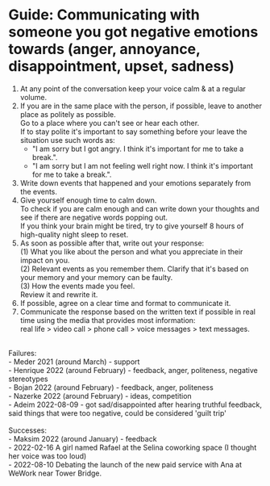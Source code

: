 # Guide: Communicating with someone you got negative emotions towards (anger, annoyance, disappointment, upset, sadness)

1. At any point of the conversation keep your voice calm & at a regular volume.<br>
2. If you are in the same place with the person, if possible, leave to another place as politely as possible.<br>
   Go to a place where you can't see or hear each other.<br>
   If to stay polite it's important to say something before your leave the situation use such words as:<br>
   - "I am sorry but I got angry. I think it's important for me to take a break.".<br>
   - "I am sorry but I am not feeling well right now. I think it's important for me to take a break.".<br>
3. Write down events that happened and your emotions separately from the events.<br>
4. Give yourself enough time to calm down.<br>
   To check if you are calm enough and can write down your thoughts and see if there are negative words popping out.<br>
   If you think your brain might be tired, try to give yourself 8 hours of high-quality night sleep to reset.<br>
5. As soon as possible after that, write out your response:<br>
   (1) What you like about the person and what you appreciate in their impact on you.<br>
   (2) Relevant events as you remember them. Clarify that it's based on your memory and your memory can be faulty.<br>
   (3) How the events made you feel.<br>
   Review it and rewrite it.<br>
6. If possible, agree on a clear time and format to communicate it.<br>
7. Communicate the response based on the written text if possible in real time using the media that provides most information: <br>
   real life > video call > phone call > voice messages > text messages.<br>
<br>
Failures:<br>
- Meder 2021 (around March) - support<br>
- Henrique 2022 (around February) - feedback, anger, politeness, negative stereotypes<br>
- Bojan 2022 (around February) - feedback, anger, politeness<br>
- Nazerke 2022 (around February) - ideas, competition<br>
- Adeim 2022-08-09 - got sad/disappointed after hearing truthful feedback, said things that were too negative, could be considered 'guilt trip'<br>
<br>
Successes:<br>
- Maksim 2022 (around January) - feedback<br>
- 2022-02-16 A girl named Rafael at the Selina coworking space (I thought her voice was too loud)<br>
- 2022-08-10 Debating the launch of the new paid service with Ana at WeWork near Tower Bridge.<br>
